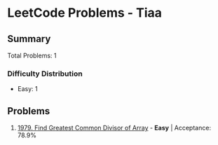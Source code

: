# LeetCode Problems - Tiaa

## Summary
Total Problems: 1

### Difficulty Distribution

- Easy: 1

## Problems

1. [1979. Find Greatest Common Divisor of Array](https://leetcode.com/problems/find-greatest-common-divisor-of-array/) - **Easy** | Acceptance: 78.9%